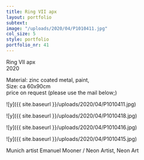 ```yaml
---
title: Ring VII apx
layout: portfolio
subtext: 
image: "/uploads/2020/04/P1010411.jpg"
col_size: 5
style: portfolio
portfolio_nr: 41
---
```

Ring VII apx  
2020

Material: zinc coated metal, paint,  
Size: ca 60x90cm  
price on request (please use the mail below;)

![y]({{ site.baseurl }}/uploads/2020/04/P1010411.jpg)

![y]({{ site.baseurl }}/uploads/2020/04/P1010418.jpg)

![y]({{ site.baseurl }}/uploads/2020/04/P1010416.jpg)

![y]({{ site.baseurl }}/uploads/2020/04/P1010415.jpg)

Munich artist Emanuel Mooner / Neon Artist, Neon Art
